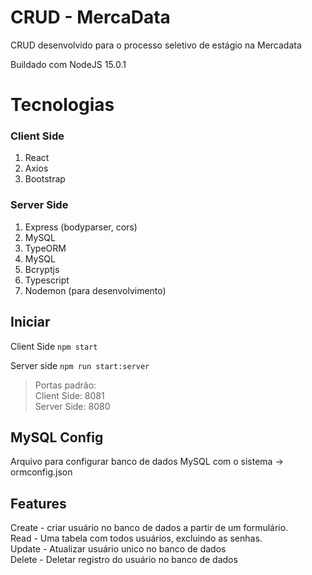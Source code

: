 # CRUD - MercaData

CRUD desenvolvido para o processo seletivo de estágio na Mercadata

Buildado com NodeJS 15.0.1

# Tecnologias

###  Client Side
 1. React
 2. Axios
 3. Bootstrap
###  Server Side
 1. Express (bodyparser, cors)
 2. MySQL
 3. TypeORM
 4. MySQL
 5. Bcryptjs
 6. Typescript
 7. Nodemon (para desenvolvimento)

## Iniciar

Client Side `npm start`

Server side `npm run start:server`

> Portas padrão:\
> Client Side: 8081\
> Server Side: 8080

## MySQL Config

Arquivo para configurar banco de dados MySQL com o sistema -> ormconfig.json

## Features

Create - criar usuário no banco de dados a partir de um formulário.\
Read - Uma tabela com todos usuários, excluindo as senhas.\
Update - Atualizar usuário unico no banco de dados\
Delete  - Deletar registro do usuário no banco de dados